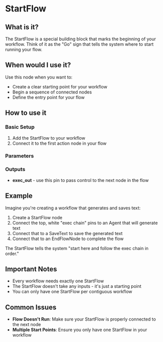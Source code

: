 # StartFlow

## What is it?

The StartFlow is a special building block that marks the beginning of your workflow. Think of it as the "Go" sign that tells the system where to start running your flow.

## When would I use it?

Use this node when you want to:

- Create a clear starting point for your workflow
- Begin a sequence of connected nodes
- Define the entry point for your flow

## How to use it

### Basic Setup

1. Add the StartFlow to your workflow
1. Connect it to the first action node in your flow

### Parameters

### Outputs

- **exec_out** - use this pin to pass control to the next node in the flow

## Example

Imagine you're creating a workflow that generates and saves text:

1. Create a StartFlow node
1. Connect the top, white "exec chain" pins to an Agent that will generate text
1. Connect that to a SaveText to save the generated text
1. Connect that to an EndFlowNode to complete the flow

The StartFlow tells the system "start here and follow the exec chain in order."

## Important Notes

- Every workflow needs exactly one StartFlow
- The StartFlow doesn't take any inputs - it's just a starting point
- You can only have one StartFlow per contiguous workflow

## Common Issues

- **Flow Doesn't Run**: Make sure your StartFlow is properly connected to the next node
- **Multiple Start Points**: Ensure you only have one StartFlow in your workflow
